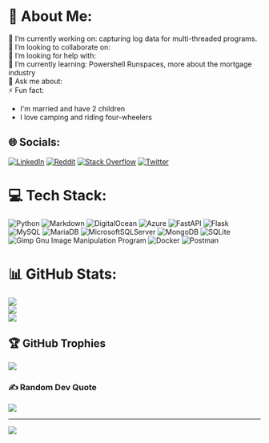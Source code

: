 # 💫 About Me:
🔭 I’m currently working on: capturing log data for multi-threaded programs.<br>
👯 I’m looking to collaborate on: <br>
🤝 I’m looking for help with: <br>
🌱 I’m currently learning: Powershell Runspaces, more about the mortgage industry<br>
💬 Ask me about: <br>
⚡ Fun fact: 
* I'm married and have 2 children
* I love camping and riding four-wheelers



## 🌐 Socials:
[![LinkedIn](https://img.shields.io/badge/LinkedIn-%230077B5.svg?logo=linkedin&logoColor=white)](https://linkedin.com/in/dlrowland) [![Reddit](https://img.shields.io/badge/Reddit-%23FF4500.svg?logo=Reddit&logoColor=white)](https://reddit.com/user/firedrow) [![Stack Overflow](https://img.shields.io/badge/-Stackoverflow-FE7A16?logo=stack-overflow&logoColor=white)](https://stackoverflow.com/users/d-rowland) [![Twitter](https://img.shields.io/badge/Twitter-%231DA1F2.svg?logo=Twitter&logoColor=white)](https://twitter.com/DwalbarRockjaw) 

# 💻 Tech Stack:
![Python](https://img.shields.io/badge/python-3670A0?style=plastic&logo=python&logoColor=ffdd54) ![Markdown](https://img.shields.io/badge/markdown-%23000000.svg?style=plastic&logo=markdown&logoColor=white) ![DigitalOcean](https://img.shields.io/badge/DigitalOcean-%230167ff.svg?style=plastic&logo=digitalOcean&logoColor=white) ![Azure](https://img.shields.io/badge/azure-%230072C6.svg?style=plastic&logo=azure-devops&logoColor=white) ![FastAPI](https://img.shields.io/badge/FastAPI-005571?style=plastic&logo=fastapi) ![Flask](https://img.shields.io/badge/flask-%23000.svg?style=plastic&logo=flask&logoColor=white) ![MySQL](https://img.shields.io/badge/mysql-%2300f.svg?style=plastic&logo=mysql&logoColor=white) ![MariaDB](https://img.shields.io/badge/MariaDB-003545?style=plastic&logo=mariadb&logoColor=white) ![MicrosoftSQLServer](https://img.shields.io/badge/Microsoft%20SQL%20Sever-CC2927?style=plastic&logo=microsoft%20sql%20server&logoColor=white) ![MongoDB](https://img.shields.io/badge/MongoDB-%234ea94b.svg?style=plastic&logo=mongodb&logoColor=white) ![SQLite](https://img.shields.io/badge/sqlite-%2307405e.svg?style=plastic&logo=sqlite&logoColor=white) ![Gimp Gnu Image Manipulation Program](https://img.shields.io/badge/Gimp-657D8B?style=plastic&logo=gimp&logoColor=FFFFFF) ![Docker](https://img.shields.io/badge/docker-%230db7ed.svg?style=plastic&logo=docker&logoColor=white) ![Postman](https://img.shields.io/badge/Postman-FF6C37?style=plastic&logo=postman&logoColor=white)
# 📊 GitHub Stats:
![](https://github-readme-stats.vercel.app/api?username=firedrow&theme=monokai&hide_border=false&include_all_commits=true&count_private=true)<br/>
![](https://github-readme-streak-stats.herokuapp.com/?user=firedrow&theme=monokai&hide_border=false)<br/>
![](https://github-readme-stats.vercel.app/api/top-langs/?username=firedrow&theme=monokai&hide_border=false&include_all_commits=true&count_private=true&layout=compact)

## 🏆 GitHub Trophies
![](https://github-profile-trophy.vercel.app/?username=firedrow&theme=monokai&no-frame=false&no-bg=true&margin-w=4)

### ✍️ Random Dev Quote
![](https://quotes-github-readme.vercel.app/api?type=horizontal&theme=radical)

---
[![](https://visitcount.itsvg.in/api?id=firedrow&icon=5&color=2)](https://visitcount.itsvg.in)
